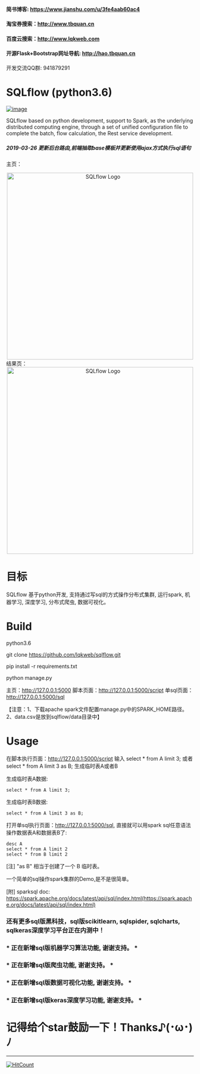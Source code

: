 #### 简书博客: https://www.jianshu.com/u/3fe4aab60ac4
#### 淘宝券搜索：http://www.tbquan.cn
#### 百度云搜索：http://www.lqkweb.com
#### 开源Flask+Bootstrap网址导航: http://hao.tbquan.cn

开发交流QQ群: 941879291


# SQLflow (python3.6)

[![image](https://camo.githubusercontent.com/6ff64ec221e68a362bab8af56f39c1ab2cd46ce1/68747470733a2f2f696d672e736869656c64732e696f2f707970692f6c2f72657175657374732e737667)](https://github.com/kennethreitz/requests/blob/master/LICENSE)

SQLflow based on python development, support to Spark, as the underlying distributed computing engine, through a set of unified configuration file to complete the batch, flow calculation, the Rest service development.
##### 2019-03-26 更新后台路由,前端抽取base模板并更新使用ajax方式执行sql语句
主页：
<div align="center">
<a href="https://buglib.tech/" target="_blank">
<img src="https://upload-images.jianshu.io/upload_images/11023671-f9f8887c69961f55.png" alt="SQLflow Logo" width="500px"></img>
</a>
</div>
结果页：
<div align="center">
<a href="https://buglib.tech/" target="_blank">
<img src="https://upload-images.jianshu.io/upload_images/11023671-b4d8905fda2ebe67.png" alt="SQLflow Logo" width="500px"></img>
</a>
</div>

# 目标
SQLflow 基于python开发, 支持通过写sql的方式操作分布式集群, 运行spark, 机器学习, 深度学习, 分布式爬虫, 数据可视化。

# Build

python3.6

git clone https://github.com/lqkweb/sqlflow.git

pip install -r requirements.txt

python manage.py

主页：http://127.0.0.1:5000
脚本页面：http://127.0.0.1:5000/script
单sql页面：http://127.0.0.1:5000/sql 

【注意：1、下载apache spark文件配置manage.py中的SPARK_HOME路径。2、data.csv是放到sqlflow/data目录中】

# Usage 

在脚本执行页面：http://127.0.0.1:5000/script  输入 select * from A limit 3; 或者 select * from A limit 3 as B; 生成临时表A或者B

生成临时表A数据:
```
select * from A limit 3;
```

生成临时表B数据:
```
select * from A limit 3 as B;

```


打开单sql执行页面：http://127.0.0.1:5000/sql, 直接就可以用spark sql任意语法操作数据表A和数据表B了:
```
desc A
select * from A limit 2
select * from B limit 2

```


[注] "as B" 相当于创建了一个 B 临时表。

一个简单的sql操作spark集群的Demo,是不是很简单。

[附] sparksql doc: https://spark.apache.org/docs/latest/api/sql/index.html(https://spark.apache.org/docs/latest/api/sql/index.html)


### 还有更多sql版黑科技，sql版scikitlearn, sqlspider, sqlcharts, sqlkeras深度学习平台正在内测中！

### * 正在新增sql版机器学习算法功能, 谢谢支持。 *
### * 正在新增sql版爬虫功能, 谢谢支持。 *
### * 正在新增sql版数据可视化功能, 谢谢支持。 *
### * 正在新增sql版keras深度学习功能, 谢谢支持。 *


# 记得给个star鼓励一下！Thanks♪(･ω･)ﾉ

----------
[![HitCount](http://hits.dwyl.io/lqkweb/sqlflow.svg)](http://hits.dwyl.io/lqkweb/sqlflow)
